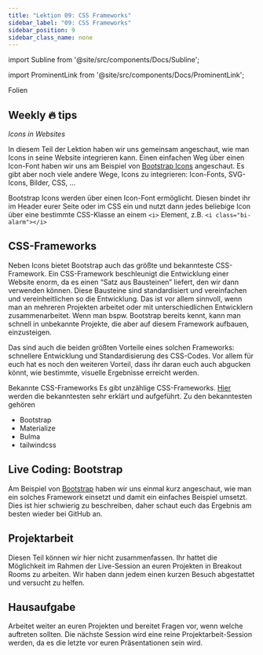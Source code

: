 ```yaml
---
title: "Lektion 09: CSS Frameworks"
sidebar_label: "09: CSS Frameworks"
sidebar_position: 9
sidebar_class_name: none
---
```


import Subline from '@site/src/components/Docs/Subline';

<Subline text="Stein auf Stein" />

import ProminentLink from '@site/src/components/Docs/ProminentLink';

<ProminentLink link="https://docs.google.com/presentation/d/14V5MNvSACfX46sW0Ee2-OtNKKbF0Pcyc2i5-p4S97NA">Folien</ProminentLink>

## Weekly 🔥 tips

_Icons in Websites_

In diesem Teil der Lektion haben wir uns gemeinsam angeschaut, wie man Icons in seine Website integrieren kann. Einen einfachen Weg über einen Icon-Font haben wir uns am Beispiel von [Bootstrap Icons](https://icons.getbootstrap.com/) angeschaut. Es gibt aber noch viele andere Wege, Icons zu integrieren: Icon-Fonts, SVG-Icons, Bilder, CSS, …

Bootstrap Icons werden über einen Icon-Font ermöglicht. Diesen bindet ihr im Header eurer Seite oder im CSS ein und nutzt dann jedes beliebige Icon über eine bestimmte CSS-Klasse an einem `<i>` Element, z.B. `<i class="bi-alarm"></i>`

## CSS-Frameworks

Neben Icons bietet Bootstrap auch das größte und bekannteste CSS-Framework. Ein CSS-Framework beschleunigt die Entwicklung einer Website enorm, da es einen “Satz aus Bausteinen” liefert, den wir dann verwenden können. Diese Bausteine sind standardisiert und vereinfachen und vereinheitlichen so die Entwicklung. Das ist vor allem sinnvoll, wenn man an mehreren Projekten arbeitet oder mit unterschiedlichen Entwicklern zusammenarbeitet. Wenn man bspw. Bootstrap bereits kennt, kann man schnell in unbekannte Projekte, die aber auf diesem Framework aufbauen, einzusteigen.

Das sind auch die beiden größten Vorteile eines solchen Frameworks: schnellere Entwicklung und Standardisierung des CSS-Codes. Vor allem für euch hat es noch den weiteren Vorteil, dass ihr daran euch auch abgucken könnt, wie bestimmte, visuelle Ergebnisse erreicht werden.

Bekannte CSS-Frameworks
Es gibt unzählige CSS-Frameworks. [Hier](https://www.designerinaction.de/tipps-tricks/web-development/css-frameworks/) werden die bekanntesten sehr erklärt und aufgeführt. Zu den bekanntesten gehören

- Bootstrap
- Materialize
- Bulma
- tailwindcss

## Live Coding: Bootstrap

Am Beispiel von [Bootstrap](https://getbootstrap.com/) haben wir uns einmal kurz angeschaut, wie man ein solches Framework einsetzt und damit ein einfaches Beispiel umsetzt. Dies ist hier schwierig zu beschreiben, daher schaut euch das Ergebnis am besten wieder bei GitHub an.

## Projektarbeit

Diesen Teil können wir hier nicht zusammenfassen. Ihr hattet die Möglichkeit im Rahmen der Live-Session an euren Projekten in Breakout Rooms zu arbeiten. Wir haben dann jedem einen kurzen Besuch abgestattet und versucht zu helfen.

## Hausaufgabe

Arbeitet weiter an euren Projekten und bereitet Fragen vor, wenn welche auftreten sollten. Die nächste Session wird eine reine Projektarbeit-Session werden, da es die letzte vor euren Präsentationen sein wird.
